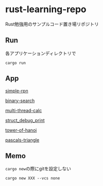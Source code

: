 # rust-learning-repo

Rust勉強用のサンプルコード置き場リポジトリ

## Run

各アプリケーションディレクトリで

```
cargo run
```

## App

[simple-rpn](./simple-rpn/)

[binary-search](./binary-search/)

[multi-thread-calc](./multi-thread-calc/)

[struct_debug_print](./struct_debug_print/)

[tower-of-hanoi](./tower-of-hanoi/)

[pascals-triangle](./pascals-triangle/)

## Memo

`cargo new`の際にgitを設定しない

```
cargo new XXX --vcs none
```